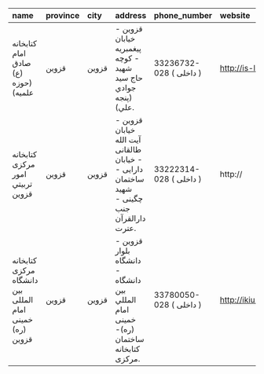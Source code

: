 | name                                                    | province   | city   | address                                                                                    | phone_number            | website                                  |
|:--------------------------------------------------------|:-----------|:-------|:-------------------------------------------------------------------------------------------|:------------------------|:-----------------------------------------|
| كتابخانه امام صادق (ع) (حوزه علميه)                     | قزوین      | قزوين  | قزوين - خيابان پيغمبريه - كوچه شهيد حاج سيد جوادي (پنجه علي).                              | 33236732-028 ( داخلی  ) | http://is-lib.ir                         |
| كتابخانه مركزی امور تربيتي قزوين                        | قزوین      | قزوين  | قزوین - خیابان آیت الله طالقانی - خیابان دارایی - ساختمان شهید چگینی - جنب دارالقرآن عترت. | 33222314-028 ( داخلی  ) | http://                                  |
| كتابخانه مركزی دانشگاه بين المللی امام خمينی (ره) قزوين | قزوین      | قزوين  | قزوين - بلوار دانشگاه - دانشگاه بين المللي امام خمينى (ره)- ساختمان كتابخانه مركزى.        | 33780050-028 ( داخلی  ) | http://ikiu.ac.ir/farsi/research/library |